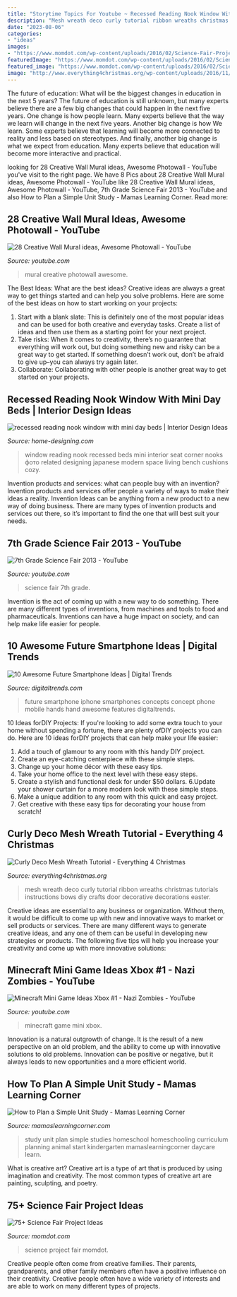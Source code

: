 ```yaml
---
title: "Storytime Topics For Youtube ~ Recessed Reading Nook Window With Mini Day Beds"
description: "Mesh wreath deco curly tutorial ribbon wreaths christmas tutorials instructions bows diy crafts door decorative decorations easter"
date: "2023-08-06"
categories:
- "ideas"
images:
- "https://www.momdot.com/wp-content/uploads/2016/02/Science-Fair-Project-Ideas-26.jpg"
featuredImage: "https://www.momdot.com/wp-content/uploads/2016/02/Science-Fair-Project-Ideas-26.jpg"
featured_image: "https://www.momdot.com/wp-content/uploads/2016/02/Science-Fair-Project-Ideas-26.jpg"
image: "http://www.everything4christmas.org/wp-content/uploads/2016/11/curly-deco-mesh-wreath-tutorial.jpg"
---
```



The future of education: What will be the biggest changes in education in the next 5 years?
The future of education is still unknown, but many experts believe there are a few big changes that could happen in the next five years. 
One change is how people learn. Many experts believe that the way we learn will change in the next five years. 
Another big change is how We learn. Some experts believe that learning will become more connected to reality and less based on stereotypes. 
And finally, another big change is what we expect from education. Many experts believe that education will become more interactive and practical.

	

		
looking for 28 Creative Wall Mural ideas, Awesome Photowall - YouTube you've visit to the right page. We have 8 Pics about 28 Creative Wall Mural ideas, Awesome Photowall - YouTube like 28 Creative Wall Mural ideas, Awesome Photowall - YouTube, 7th Grade Science Fair 2013 - YouTube and also How to Plan a Simple Unit Study - Mamas Learning Corner. Read more:
		
    
## 28 Creative Wall Mural Ideas, Awesome Photowall - YouTube

<img loading=lazy src="https://i.ytimg.com/vi/qC9gdOjPIdU/maxresdefault.jpg" onerror="this.onerror=null;this.src='https://tse4.mm.bing.net/th?id=OIP.PMAb_qLI7D62B284DkvLpQHaEK&amp;pid=15.1';" alt="28 Creative Wall Mural ideas, Awesome Photowall - YouTube">

_Source: youtube.com_

>mural creative photowall awesome. 

	

The Best Ideas: What are the best ideas?
Creative ideas are always a great way to get things started and can help you solve problems. Here are some of the best ideas on how to start working on your projects: 
1. Start with a blank slate: This is definitely one of the most popular ideas and can be used for both creative and everyday tasks. Create a list of ideas and then use them as a starting point for your next project. 
2. Take risks: When it comes to creativity, there’s no guarantee that everything will work out, but doing something new and risky can be a great way to get started. If something doesn’t work out, don’t be afraid to give up–you can always try again later. 
3. Collaborate: Collaborating with other people is another great way to get started on your projects.

    
## Recessed Reading Nook Window With Mini Day Beds | Interior Design Ideas

<img loading=lazy src="http://cdn.home-designing.com/wp-content/uploads/2013/03/recessed-reading-nook-window-with-mini-day-beds.jpeg" onerror="this.onerror=null;this.src='https://tse1.mm.bing.net/th?id=OIP.nxE2HzsMS99QXFCFj-DesAHaLH&amp;pid=15.1';" alt="recessed reading nook window with mini day beds | Interior Design Ideas">

_Source: home-designing.com_

>window reading nook recessed beds mini interior seat corner nooks фото related designing japanese modern space living bench cushions cozy. 

	

Invention products and services: what can people buy with an invention?
Invention products and services offer people a variety of ways to make their ideas a reality. Invention Ideas can be anything from a new product to a new way of doing business. There are many types of invention products and services out there, so it’s important to find the one that will best suit your needs.

    
## 7th Grade Science Fair 2013 - YouTube

<img loading=lazy src="http://i.ytimg.com/vi/CTOIQO6rtrg/maxresdefault.jpg" onerror="this.onerror=null;this.src='https://tse4.mm.bing.net/th?id=OIP.-_3PoJwoM_9KNmzylPDfRAHaEK&amp;pid=15.1';" alt="7th Grade Science Fair 2013 - YouTube">

_Source: youtube.com_

>science fair 7th grade. 

	

Invention is the act of coming up with a new way to do something. There are many different types of inventions, from machines and tools to food and pharmaceuticals. Inventions can have a huge impact on society, and can help make life easier for people.

    
## 10 Awesome Future Smartphone Ideas | Digital Trends

<img loading=lazy src="https://icdn2.digitaltrends.com/image/next_g2-1200x630-c-ar1.91.jpg" onerror="this.onerror=null;this.src='https://tse4.mm.bing.net/th?id=OIP.wdO6caMnystZOCFTgZB88AHaE8&amp;pid=15.1';" alt="10 Awesome Future Smartphone Ideas | Digital Trends">

_Source: digitaltrends.com_

>future smartphone iphone smartphones concepts concept phone mobile hands hand awesome features digitaltrends. 

	

10 Ideas forDIY Projects:
If you're looking to add some extra touch to your home without spending a fortune, there are plenty ofDIY projects you can do. Here are 10 ideas forDIY projects that can help make your life easier:
1. Add a touch of glamour to any room with this handy DIY project.
2. Create an eye-catching centerpiece with these simple steps.
3. Change up your home décor with these easy tips.
4. Take your home office to the next level with these easy steps.
5. Create a stylish and functional desk for under $50 dollars. 
6.Update your shower curtain for a more modern look with these simple steps. 
7. Make a unique addition to any room with this quick and easy project. 
8. Get creative with these easy tips for decorating your house from scratch!

    
## Curly Deco Mesh Wreath Tutorial - Everything 4 Christmas

<img loading=lazy src="http://www.everything4christmas.org/wp-content/uploads/2016/11/curly-deco-mesh-wreath-tutorial.jpg" onerror="this.onerror=null;this.src='https://tse1.mm.bing.net/th?id=OIP._wsuwkjqi816b7chKvFnSAHaEK&amp;pid=15.1';" alt="Curly Deco Mesh Wreath Tutorial - Everything 4 Christmas">

_Source: everything4christmas.org_

>mesh wreath deco curly tutorial ribbon wreaths christmas tutorials instructions bows diy crafts door decorative decorations easter. 

	

Creative ideas are essential to any business or organization. Without them, it would be difficult to come up with new and innovative ways to market or sell products or services. There are many different ways to generate creative ideas, and any one of them can be useful in developing new strategies or products. The following five tips will help you increase your creativity and come up with more innovative solutions: 

    
## Minecraft Mini Game Ideas Xbox #1 - Nazi Zombies - YouTube

<img loading=lazy src="https://i.ytimg.com/vi/WroI9ydIl10/maxresdefault.jpg" onerror="this.onerror=null;this.src='https://tse4.mm.bing.net/th?id=OIP.5DFEFBP27KXYcDkR2Gxn4gHaEK&amp;pid=15.1';" alt="Minecraft Mini Game Ideas Xbox #1 - Nazi Zombies - YouTube">

_Source: youtube.com_

>minecraft game mini xbox. 

	

Innovation is a natural outgrowth of change. It is the result of a new perspective on an old problem, and the ability to come up with innovative solutions to old problems. Innovation can be positive or negative, but it always leads to new opportunities and a more efficient world.

    
## How To Plan A Simple Unit Study - Mamas Learning Corner

<img loading=lazy src="http://www.mamaslearningcorner.com/wp-content/uploads/2015/10/How-to-Plan-a-Simple-Unit-Study.jpg" onerror="this.onerror=null;this.src='https://tse4.mm.bing.net/th?id=OIP.WouNIX1aaDB2jcfDtzcq9AHaJ_&amp;pid=15.1';" alt="How to Plan a Simple Unit Study - Mamas Learning Corner">

_Source: mamaslearningcorner.com_

>study unit plan simple studies homeschool homeschooling curriculum planning animal start kindergarten mamaslearningcorner daycare learn. 

	

What is creative art?
Creative art is a type of art that is produced by using imagination and creativity. The most common types of creative art are painting, sculpting, and poetry.

    
## 75+ Science Fair Project Ideas

<img loading=lazy src="https://www.momdot.com/wp-content/uploads/2016/02/Science-Fair-Project-Ideas-26.jpg" onerror="this.onerror=null;this.src='https://tse4.mm.bing.net/th?id=OIP.ebbLm8pU7PeBCqUh5z7OLAHaJ4&amp;pid=15.1';" alt="75+ Science Fair Project Ideas">

_Source: momdot.com_

>science project fair momdot. 

	

Creative people often come from creative families. Their parents, grandparents, and other family members often have a positive influence on their creativity. Creative people often have a wide variety of interests and are able to work on many different types of projects.

